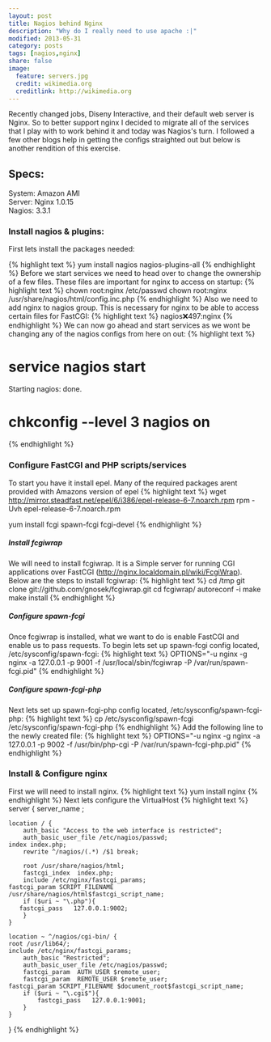 ```yaml
---
layout: post
title: Nagios behind Nginx
description: "Why do I really need to use apache :|"
modified: 2013-05-31
category: posts
tags: [nagios,nginx]
share: false
image:
  feature: servers.jpg
  credit: wikimedia.org
  creditlink: http://wikimedia.org
---
```



Recently changed jobs, Diseny Interactive, and their default web server is Nginx. So to better support nginx I decided to migrate all of the services that I play with to work behind it and today was Nagios's turn. I followed a few other blogs help in getting the configs straighted out but below is another rendition of this exercise.


## Specs:
System: Amazon AMI   
Server: Nginx 1.0.15   
Nagios: 3.3.1   


### Install nagios & plugins:
First lets install the packages needed:

{% highlight text %}
yum install nagios nagios-plugins-all
{% endhighlight %}
Before we start services we need to head over to change the ownership of a few files. These files are important for nginx to access on startup:
{% highlight text %}
chown root:nginx /etc/passwd
chown root:nginx /usr/share/nagios/html/config.inc.php
{% endhighlight %}
Also we need to add nginx to nagios group. This is necessary for nginx to be able to access certain files for FastCGI:
{% highlight text %}
nagios:x:497:nginx
{% endhighlight %}
We can now go ahead and start services as we wont be changing any of the nagios configs from here on out:
{% highlight text %}
# service nagios start
Starting nagios: done.

# chkconfig --level 3 nagios on
{% endhighlight %}
### Configure FastCGI and PHP scripts/services
To start you have it install epel. Many of the required packages arent provided with Amazons version of epel
{% highlight text %}
wget http://mirror.steadfast.net/epel/6/i386/epel-release-6-7.noarch.rpm
rpm -Uvh epel-release-6-7.noarch.rpm

yum install fcgi spawn-fcgi fcgi-devel
{% endhighlight %}
##### Install fcgiwrap
We will need to install fcgiwrap. It is a Simple server for running CGI applications over FastCGI (http://nginx.localdomain.pl/wiki/FcgiWrap). Below are the steps to install fcgiwrap:
{% highlight text %}
cd /tmp
git clone git://github.com/gnosek/fcgiwrap.git
cd fcgiwrap/
autoreconf -i
make
make install
{% endhighlight %}
##### Configure spawn-fcgi
Once fcgiwrap is installed, what we want to do is enable FastCGI and enable us to pass requests.
To begin lets set up spawn-fcgi config located, /etc/sysconfig/spawn-fcgi:
{% highlight text %}
OPTIONS="-u nginx -g nginx -a 127.0.0.1 -p 9001 -f /usr/local/sbin/fcgiwrap -P /var/run/spawn-fcgi.pid"
{% endhighlight %}
##### Configure spawn-fcgi-php
Next lets set up spawn-fcgi-php config located, /etc/sysconfig/spawn-fcgi-php:
{% highlight text %}
cp /etc/sysconfig/spawn-fcgi /etc/sysconfig/spawn-fcgi-php
{% endhighlight %}
Add the following line to the newly created file:
{% highlight text %}
OPTIONS="-u nginx -g nginx -a 127.0.0.1 -p 9002 -f /usr/bin/php-cgi -P /var/run/spawn-fcgi-php.pid"
{% endhighlight %}
### Install & Configure nginx
First we will need to install nginx.
{% highlight text %}
yum install nginx
{% endhighlight %}
Next lets configure the VirtualHost
{% highlight text %}
server {
    server_name  <servername>;

    location / {
        auth_basic "Access to the web interface is restricted";
        auth_basic_user_file /etc/nagios/passwd;
	index index.php;
        rewrite ^/nagios/(.*) /$1 break;

        root /usr/share/nagios/html;
        fastcgi_index  index.php;
        include /etc/nginx/fastcgi_params;
	fastcgi_param SCRIPT_FILENAME /usr/share/nagios/html$fastcgi_script_name;
        if ($uri ~ "\.php"){
	   fastcgi_pass   127.0.0.1:9002;
        }
    }

    location ~ ^/nagios/cgi-bin/ {
	root /usr/lib64/;        
	include /etc/nginx/fastcgi_params;
        auth_basic "Restricted";
        auth_basic_user_file /etc/nagios/passwd;
        fastcgi_param  AUTH_USER $remote_user;
        fastcgi_param  REMOTE_USER $remote_user;
	fastcgi_param SCRIPT_FILENAME $document_root$fastcgi_script_name;
        if ($uri ~ "\.cgi$"){
            fastcgi_pass   127.0.0.1:9001;
        }
    }
}
{% endhighlight %}

